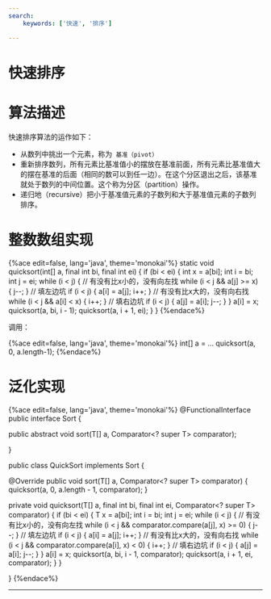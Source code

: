 ```yaml
---
search:
    keywords: ['快速', '排序']

---
```




# 快速排序

# 算法描述
快速排序算法的运作如下：
* 从数列中挑出一个元素，称为` 基准（pivot）`
* 重新排序数列，所有元素比基准值小的摆放在基准前面，所有元素比基准值大的摆在基准的后面（相同的数可以到任一边）。在这个分区退出之后，该基准就处于数列的中间位置。这个称为分区（partition）操作。
* 递归地（recursive）把小于基准值元素的子数列和大于基准值元素的子数列排序。

# 整数数组实现

{%ace edit=false, lang='java', theme='monokai'%}
static void quicksort(int[] a, final int bi, final int ei) {
  if (bi < ei) {
    int x = a[bi];
    int i = bi;
    int j = ei;
    while (i < j) {
      // 有没有比x小的，没有向左找
      while (i < j && a[j] >= x) {
        j--;
      }
      // 填左边坑
      if (i < j) {
        a[i] = a[j];
        i++;
      }
      // 有没有比x大的，没有向右找
      while (i < j && a[i] < x) {
        i++;
      }
      // 填右边坑
      if (i < j) {
        a[j] = a[i];
        j--;
      }
    }
    a[i] = x;
    quicksort(a, bi, i - 1);
    quicksort(a, i + 1, ei);
  }
}
{%endace%}

调用：

{%ace edit=false, lang='java', theme='monokai'%}
int[] a = ...
quicksort(a, 0, a.length-1);
{%endace%}


# 泛化实现

{%ace edit=false, lang='java', theme='monokai'%}
@FunctionalInterface
public interface Sort {

  public abstract <T> void sort(T[] a, Comparator<? super T> comparator);

}

public class QuickSort implements Sort {

  @Override
  public <T> void sort(T[] a, Comparator<? super T> comparator) {
    quicksort(a, 0, a.length - 1, comparator);
  }

  private <T> void quicksort(T[] a, final int bi, final int ei,
      Comparator<? super T> comparator) {
    if (bi < ei) {
      T x = a[bi];
      int i = bi;
      int j = ei;
      while (i < j) {
        // 有没有比x小的，没有向左找
        while (i < j && comparator.compare(a[j], x) >= 0) {
          j--;
        }
        // 填左边坑
        if (i < j) {
          a[i] = a[j];
          i++;
        }
        // 有没有比x大的，没有向右找
        while (i < j && comparator.compare(a[i], x) < 0) {
          i++;
        }
        // 填右边坑
        if (i < j) {
          a[j] = a[i];
          j--;
        }
      }
      a[i] = x;
      quicksort(a, bi, i - 1, comparator);
      quicksort(a, i + 1, ei, comparator);
    }
  }

}
{%endace%}

---
